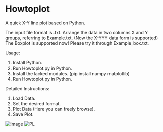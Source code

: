 # Howtoplot
A quick X-Y line plot based on Python.

The input file format is .txt. Arrange the data in two columns X and Y groups, referring to Example.txt.
(Now the X-YYY data form is supported)
The Boxplot is supported now! Please try it through Example_box.txt.

Usage:
1. Install Python.
2. Run Howtoplot.py in Python.
3. Install the lacked modules. (pip install numpy matplotlib)
4. Run Howtoplot.py in Python.

Detailed Instructions:
1. Load Data.
2. Set the desired format.
3. Plot Data (Here you can freely browse).
4. Save Plot.

![image](https://github.com/user-attachments/assets/f80347cd-8945-4b0c-9e6a-108ca94d6146)
![PL](https://github.com/user-attachments/assets/83491282-508a-4c01-94d1-3759bfa37e80)


